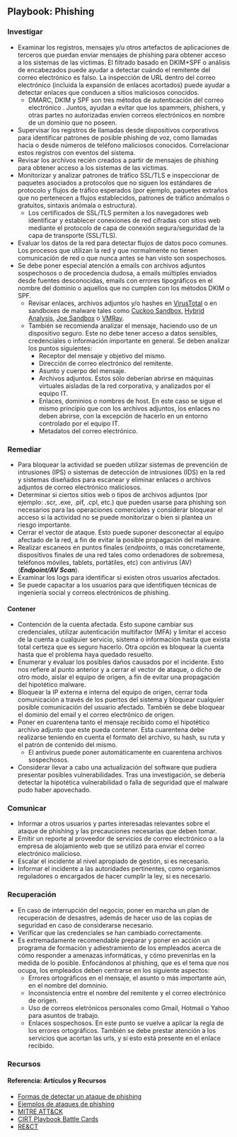 ## Playbook: Phishing

### Investigar

- Examinar los registros, mensajes y/u otros artefactos de aplicaciones de terceros que puedan enviar mensajes de phishing para obtener acceso a los sistemas de las víctimas. El filtrado basado en DKIM+SPF o análisis de encabezados puede ayudar a detectar cuándo el remitente del correo electrónico es falso. La inspección de URL dentro del correo electrónico (incluida la expansión de enlaces acortados) puede ayudar a detectar enlaces que conducen a sitios maliciosos conocidos.
    - DMARC, DKIM y SPF son tres métodos de autenticación del correo electrónico . Juntos, ayudan a evitar que los spammers, phishers, y otras partes no autorizadas envíen correos electrónicos en nombre de un dominio que no poseen.
- Supervisar los registros de llamadas desde dispositivos corporativos para identificar patrones de posible phishing de voz, como llamadas hacia o desde números de teléfono maliciosos conocidos. Correlacionar estos registros con eventos del sistema.
- Revisar los archivos recién creados a partir de mensajes de phishing para obtener acceso a los sistemas de las víctimas.
- Monitorizar y analizar patrones de tráfico SSL/TLS e inspeccionar de paquetes asociados a protocolos que no siguen los estándares de protocolo y flujos de tráfico esperados (por ejemplo, paquetes extraños que no pertenecen a flujos establecidos, patrones de tráfico anómalos o gratuitos, sintaxis anómala o estructura).
    - Los certificados de SSL/TLS permiten a los navegadores web identificar y establecer conexiones de red cifradas con sitios web mediante el protocolo de capa de conexión segura/seguridad de la capa de transporte (SSL/TLS).
- Evaluar los datos de la red para detectar flujos de datos poco comunes. Los procesos que utilizan la red y que normalmente no tienen comunicación de red o que nunca antes se han visto son sospechosos.   
- Se debe poner especial atención a emails con archivos adjuntos sospechosos o de procedencia dudosa, a emails múltiples enviados desde fuentes desconocidas, emails con errores tipográficos en el nombre del dominio o aquellos que no cumplen con los métodos DKIM o SPF.
    - Revisar enlaces, archivos adjuntos y/o hashes en [VirusTotal](https://www.virustotal.com/gui/home/upload) o en sandboxes de malware tales como [Cuckoo Sandbox](https://github.com/cuckoosandbox), [Hybrid Analysis](https://www.hybrid-analysis.com/), [Joe Sandbox](https://www.joesecurity.org/) o [VMRay](https://www.vmray.com/).
    - También se recomienda analizar el mensaje, haciendo uso de un dispositivo seguro. Este no debe tener acceso a datos sensibles, credenciales o información importante en general. Se deben analizar los puntos siguientes:
        - Receptor del mensaje y objetivo del mismo.
        - Dirección de correo electrónico del remitente.
        - Asunto y cuerpo del mensaje.
        - Archivos adjuntos. Estos sólo deberían abrirse en máquinas virtuales aisladas de la red corporativa, y analizados por el equipo IT.
        - Enlaces, dominios o nombres de host. En este caso se sigue el mismo principio que con los archivos adjuntos, los enlaces no deben abrirse, con la excepción de hacerlo en un entorno controlado por el equipo IT.
        - Metadatos del correo electrónico. 

### Remediar

- Para bloquear la actividad se pueden utilizar sistemas de prevención de intrusiones (IPS) o sistemas de detección de intrusiones (IDS) en la red y sistemas diseñados para escanear y eliminar enlaces o archivos adjuntos de correo electrónico maliciosos.
- Determinar si ciertos sitios web o tipos de archivos adjuntos (por ejemplo: .scr, .exe, .pif, .cpl, etc.) que pueden usarse para phishing son necesarios para las operaciones comerciales y considerar bloquear el acceso si la actividad no se puede monitorizar o bien si plantea un riesgo importante.
- Cerrar el vector de ataque. Esto puede suponer desconectar al equipo afectado de la red, a fin de evitar la posible propagación del malware.
- Realizar escaneos en puntos finales (*endpoints*, o más concretamente, dispositivos finales de una red tales como ordenadores de sobremesa, teléfonos móviles, tablets, portátiles, etc) con antivirus (AV)(***Endpoint/AV Scan***).
- Examinar los logs para identificar si existen otros usuarios afectados.
- Se puede capacitar a los usuarios para que identifiquen técnicas de ingeniería social y correos electrónicos de phishing.

#### Contener

- Contención de la cuenta afectada. Esto supone cambiar sus credenciales, utilizar autenticación multifactor (MFA) y limitar el acceso de la cuenta a cualquier servicio, sistema o información hasta que exista total certeza que es seguro hacerlo. Otra opción es bloquear la cuenta hasta que el problema haya quedado resuelto. 
- Enumerar y evaluar los posibles daños causados por el incidente. Esto nos refiere al punto anterior y a cerrar el vector de ataque, o dicho de otro modo, aislar el equipo de origen, a fin de evitar una propagación del hipotético malware.
- Bloquear la IP externa e interna del equipo de origen, cerrar toda comunicación a través de los puertos del sistema y bloquear cualquier posible comunicación del usuario afectado. También se debe bloquear el dominio del email y el correo electrónico de origen.
- Poner en cuarentena tanto el mensaje recibido como el hipotético archivo adjunto que este pueda contener. Esta cuarentena debe realizarse teniendo en cuenta el formato del archivo, su hash, su ruta y el patrón de contenido del mismo.
    - El antivirus puede poner automáticamente en cuarentena archivos sospechosos.
- Considerar llevar a cabo una actualización del software que pudiera presentar posibles vulnerabilidades. Tras una investigación, se debería detectar la hipotética vulnerabilidad o falla de seguridad que el malware pudo haber apovechado.   

### Comunicar

- Informar a otros usuarios y partes interesadas relevantes sobre el ataque de phishing y las precauciones necesarias que deben tomar.
- Emitir un reporte al proveedor de servicios de correo electrónico o a la empresa de alojamiento web que se utilizó para enviar el correo electrónico malicioso.
- Escalar el incidente al nivel apropiado de gestión, si es necesario.
- Informar el incidente a las autoridades pertinentes, como organismos reguladores o encargados de hacer cumplir la ley, si es necesario.

### Recuperación

- En caso de interrupción del negocio, poner en marcha un plan de recuperación de desastres, además de hacer uso de las copias de seguridad en caso de considerarse necesario.
- Verificar que las credenciales se han cambiado correctamente.
- Es extremadamente recomendable preparar y poner en acción un programa de formación y adiestramiento de los empleados acerca de cómo responder a amenazas informáticas, y cómo prevenirlas en la medida de lo posible. Enfocándonos al phishing, que es el tema que nos ocupa, los empleados deben centrarse en los siguiente aspectos:
    - Errores ortográficos en el mensaje, el asunto o más importante aún, en el nombre del domninio.
    - Inconsistencia entre el nombre del remitente y el correo electrónico de origen.
    - Uso de correos eletrónicos personales como Gmail, Hotmail o Yahoo para asuntos de trabajo.
    - Enlaces sospechosos. En este punto se vuelve a aplicar la regla de los errores ortográficos. También se debe prestar atención a los servicios que acortan las urls, y si esto está presente en el enlace recibido. 

### Recursos

#### Referencia: Artículos y Recursos

- [Formas de detectar un ataque de phishing](https://www.securitymetrics.com/blog/7-ways-recognize-phishing-email)
- [Ejemplos de ataques de phishing](https://www.phishing.org/phishing-examples)
- [MITRE ATT&CK](https://attack.mitre.org/techniques/T1566/)
- [CIRT Playbook Battle Cards](https://github.com/guardsight/gsvsoc_cirt-playbook-battle-cards/blob/master/Markdown/GSPBC-1002%20-%20Credential%20Access%20-%20Spearphishing%20-%20Phishing.md)
- [RE&CT](https://atc-project.github.io/atc-react/)